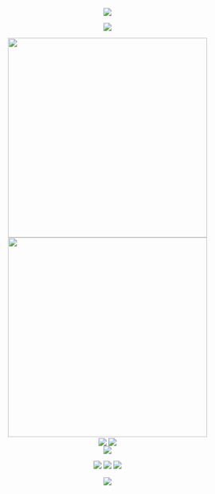 <!-- https://github.com/kyechan99/capsule-render -->
<p align="center">
<img src="https://capsule-render.vercel.app/api?type=waving&color=timeGradient&height=150&&section=header&text=I%20am%20Jiahui&fontSize=45&fontAlign=50&fontAlignY=30&animation=twinkling" />
</p>

<!-- https://github.com/DenverCoder1/readme-typing-svg -->
<p align="center">
<img src="https://readme-typing-svg.demolab.com?font=Orbitron&size=25&pause=1000&center=true&vCenter=true&random=true&width=600&lines=Welcome+to+my+GitHub+profile+page!;路+漫+漫+其+修+远+兮+，+吾+将+上+下+而+求+索。" />
</p>

<p align="center">
<!-- https://github.com/anuraghazra/github-readme-stats -->
<img align="center" width="400" src="https://github-readme-stats.vercel.app/api?username=jiahui09&theme=transparent&show_icons=true&hide_border=true&show=reviews&hide_title=true&hide=contribs" />
<!-- https://github.com/DenverCoder1/github-readme-streak-stats -->
<img align="center" width="400" src="https://streak-stats.demolab.com?user=jiahui09&theme=transparent&date_format=%5BY.%5Dn.j&hide_border=true" />
<br/>


  
<!-- https://github.com/anuraghazra/github-readme-stats -->
<img align="center" src="https://github-readme-stats.vercel.app/api/wakatime?username=jiahui09&theme=transparent&hide_border=true&layout=compact&langs_count=22" />
<!-- https://github.com/anuraghazra/github-readme-stats -->
<img align="center" highth="200" src="https://github-readme-stats.vercel.app/api/top-langs/?username=jiahui09&theme=transparent&hide_border=true&layout=donut-vertical&langs_count=6" />
<br/>


<!-- https://github.com/tandpfun/skill-icons -->
<img align="center" src="https://skillicons.dev/icons?i=py,c,cpp,java,html,css,js,ts,md,matlab,mysql&theme=light" />
</p>


<!-- https://github.com/badges/shields -->
<p align="center">
<a href="https://github.com/jiahui09"><img src="https://img.shields.io/badge/GitHub-jiahui09-blue?logo=github" /></a>
<a href="https://jiahui09.github.io"><img src="https://img.shields.io/badge/博客(blog)-jiahui09.github.io-orange" /></a>
<!-- https://github.com/antonkomarev/github-profile-views-counter -->
<img src="https://komarev.com/ghpvc/?username=jiahui09&abbreviated=true&color=yellow" />
</p>
<p>

<!-- BLOG-POST-LIST:START -->
<!-- BLOG-POST-LIST:END -->

</p>
<!-- https://github.com/kyechan99/capsule-render -->
<p align="center">
<img src="https://capsule-render.vercel.app/api?type=waving&color=timeGradient&height=200&&section=footer&descAlignY=40&animation=twinkling" />
</p>
